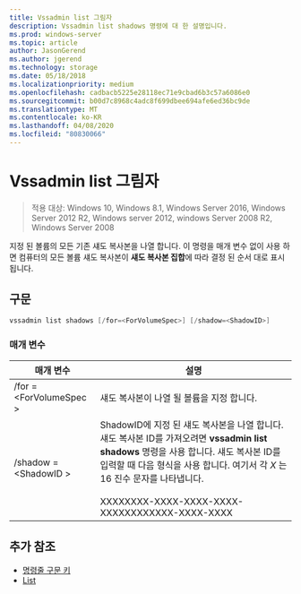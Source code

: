 ```yaml
---
title: Vssadmin list 그림자
description: Vssadmin list shadows 명령에 대 한 설명입니다.
ms.prod: windows-server
ms.topic: article
author: JasonGerend
ms.author: jgerend
ms.technology: storage
ms.date: 05/18/2018
ms.localizationpriority: medium
ms.openlocfilehash: cadbacb5225e28118ec71e9cbad6b3c57a6086e0
ms.sourcegitcommit: b00d7c8968c4adc8f699dbee694afe6ed36bc9de
ms.translationtype: MT
ms.contentlocale: ko-KR
ms.lasthandoff: 04/08/2020
ms.locfileid: "80830066"
---
```

# <a name="vssadmin-list-shadows"></a>Vssadmin list 그림자

>적용 대상: Windows 10, Windows 8.1, Windows Server 2016, Windows Server 2012 R2, Windows server 2012, windows Server 2008 R2, Windows Server 2008

지정 된 볼륨의 모든 기존 섀도 복사본을 나열 합니다. 이 명령을 매개 변수 없이 사용 하면 컴퓨터의 모든 볼륨 섀도 복사본이 **섀도 복사본 집합**에 따라 결정 된 순서 대로 표시 됩니다.

## <a name="syntax"></a>구문

```PowerShell
vssadmin list shadows [/for=<ForVolumeSpec>] [/shadow=<ShadowID>]
```

### <a name="parameters"></a>매개 변수

|매개 변수|설명|
|---|---|
|/for =\<ForVolumeSpec >|섀도 복사본이 나열 될 볼륨을 지정 합니다.|
|/shadow =\<ShadowID >|ShadowID에 지정 된 섀도 복사본을 나열 합니다. 섀도 복사본 ID를 가져오려면 **vssadmin list shadows** 명령을 사용 합니다. 섀도 복사본 ID를 입력할 때 다음 형식을 사용 합니다. 여기서 각 *X* 는 16 진수 문자를 나타냅니다.<br><br>XXXXXXXX-XXXX-XXXX-XXXX-XXXXXXXXXXXX-XXXX-XXXX|

## <a name="additional-references"></a>추가 참조

* [명령줄 구문 키](https://docs.microsoft.com/previous-versions/windows/it-pro/windows-server-2012-r2-and-2012/cc771080(v%3dws.11))
* [List](vssadmin.md)